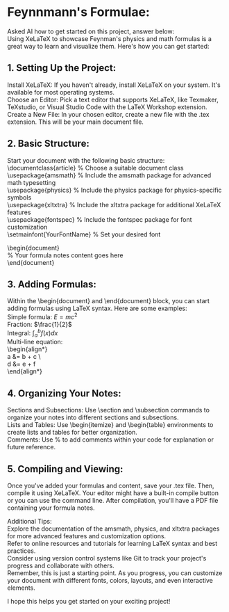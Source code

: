 # Feynnmann's Formulae:</br>

Asked AI how to get started on this project, answer below:</br>
Using XeLaTeX to showcase Feynman's physics and math formulas is a great way to learn and visualize them. Here's how you can get started:</br>

## 1. Setting Up the Project:</br>

Install XeLaTeX: If you haven't already, install XeLaTeX on your system. It's available for most operating systems.</br>
Choose an Editor: Pick a text editor that supports XeLaTeX, like Texmaker, TeXstudio, or Visual Studio Code with the LaTeX Workshop extension.</br>
Create a New File: In your chosen editor, create a new file with the .tex extension. This will be your main document file.</br>

## 2. Basic Structure:</br>

Start your document with the following basic structure:</br>
\documentclass{article} % Choose a suitable document class</br>
\usepackage{amsmath} % Include the amsmath package for advanced math typesetting</br>
\usepackage{physics} % Include the physics package for physics-specific symbols</br>
\usepackage{xltxtra} % Include the xltxtra package for additional XeLaTeX features</br>
\usepackage{fontspec} % Include the fontspec package for font customization</br>
\setmainfont{YourFontName} % Set your desired font</br>

\begin{document}</br>
% Your formula notes content goes here</br>
\end{document}</br>

## 3. Adding Formulas:</br>

Within the \begin{document} and \end{document} block, you can start adding formulas using LaTeX syntax. Here are some examples:</br>
Simple formula: $E=mc^2$</br>
Fraction: $\frac{1}{2}$</br>
Integral: $\int_a^b f(x) dx$</br>
Multi-line equation:</br>
\begin{align*}</br>
a &= b + c \\</br>
d &= e + f</br>
\end{align*}</br>

## 4. Organizing Your Notes:</br>

Sections and Subsections: Use \section and \subsection commands to organize your notes into different sections and subsections.</br>
Lists and Tables: Use \begin{itemize} and \begin{table} environments to create lists and tables for better organization.</br>
Comments: Use % to add comments within your code for explanation or future reference.</br>

## 5. Compiling and Viewing:</br>

Once you've added your formulas and content, save your .tex file. Then, compile it using XeLaTeX.
Your editor might have a built-in compile button or you can use the command line. After compilation,
you'll have a PDF file containing your formula notes.</br>

Additional Tips:</br>
Explore the documentation of the amsmath, physics, and xltxtra packages for more advanced features and customization options.</br>
Refer to online resources and tutorials for learning LaTeX syntax and best practices.</br>
Consider using version control systems like Git to track your project's progress and collaborate with others.</br>
Remember, this is just a starting point. As you progress, you can customize your document with different fonts, colors, layouts, and even interactive elements.</br>

I hope this helps you get started on your exciting project!</br>
